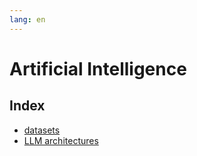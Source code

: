 ```yaml
---
lang: en
---
```

# Artificial Intelligence

## Index
- [datasets](ai/datasets/index.md)
- [LLM architectures](ai/llm-architectures.md)

